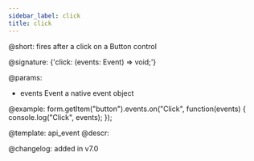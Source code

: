 ```yaml
---
sidebar_label: click
title: click
---          
```


@short: fires after a click on a Button control

@signature: {'click: (events: Event) => void;'}

@params:
- events    Event   a native event object




@example:
form.getItem("button").events.on("Click", function(events) {
    console.log("Click", events);
});


@template: api_event
@descr:


@changelog: added in v7.0
